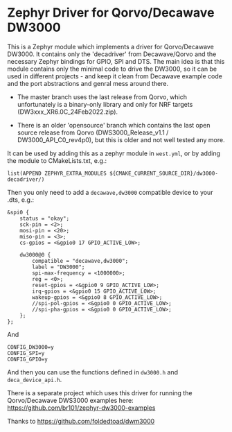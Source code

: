 # Zephyr Driver for Qorvo/Decawave DW3000

This is a Zephyr module which implements a driver for Qorvo/Decawave DW3000. It
contains only the 'decadriver' from Decawave/Qorvo and the necessary Zephyr bindings 
for GPIO, SPI and DTS. The main idea is that this module contains only the minimal code to drive the 
DW3000, so it can be used in different projects - and keep it clean from Decawave
example code and the port abstractions and genral mess around there.

* The master branch uses the last release from Qorvo, which unfortunately is a
binary-only library and only for NRF targets (DW3xxx_XR6.0C_24Feb2022.zip).

* There is an older 'opensource' branch which contains the last open source release from 
Qorvo (DWS3000_Release_v1.1 / DW3000_API_C0_rev4p0), but this is older and not well
tested any more.

It can be used by adding this as a zephyr module in `west.yml`, or by adding the module
to CMakeLists.txt, e.g.:

```
list(APPEND ZEPHYR_EXTRA_MODULES ${CMAKE_CURRENT_SOURCE_DIR}/dw3000-decadriver/)
```

Then you only need to add a `decawave,dw3000` compatible device to your .dts, e.g.:

```
&spi0 {
	status = "okay";
	sck-pin = <2>;
	mosi-pin = <20>;
	miso-pin = <3>;
	cs-gpios = <&gpio0 17 GPIO_ACTIVE_LOW>;

	dw3000@0 {
		compatible = "decawave,dw3000";
		label = "DW3000";
		spi-max-frequency = <1000000>;
		reg = <0>;
		reset-gpios = <&gpio0 9 GPIO_ACTIVE_LOW>;
		irq-gpios = <&gpio0 15 GPIO_ACTIVE_LOW>;
		wakeup-gpios = <&gpio0 8 GPIO_ACTIVE_LOW>;
		//spi-pol-gpios = <&gpio0 0 GPIO_ACTIVE_LOW>;
		//spi-pha-gpios = <&gpio0 0 GPIO_ACTIVE_LOW>;
	};
};
```

And 

```
CONFIG_DW3000=y
CONFIG_SPI=y
CONFIG_GPIO=y
```

And then you can use the functions defined in `dw3000.h` and `deca_device_api.h`.

There is a separate project which uses this driver for running the
Qorvo/Decawave DWS3000 examples here:
https://github.com/br101/zephyr-dw3000-examples

Thanks to https://github.com/foldedtoad/dwm3000
